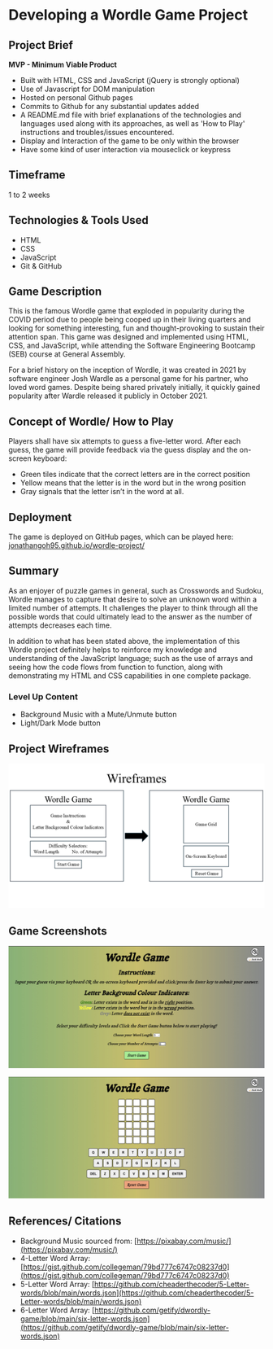 # Developing a Wordle Game Project

## Project Brief

**MVP - Minimum Viable Product**

- Built with HTML, CSS and JavaScript (jQuery is strongly optional)
- Use of Javascript for DOM manipulation
- Hosted on personal Github pages
- Commits to Github for any substantial updates added
- A README.md file with brief explanations of the technologies and languages used along with its approaches, as well as 'How to Play' instructions and troubles/issues encountered.
- Display and Interaction of the game to be only within the browser
- Have some kind of user interaction via mouseclick or keypress

## Timeframe

1 to 2 weeks

## Technologies & Tools Used

- HTML
- CSS
- JavaScript
- Git & GitHub

## Game Description

This is the famous Wordle game that exploded in popularity during the COVID period due to people being cooped up in their living quarters and looking for something interesting, fun and thought-provoking to sustain their attention span. This game was designed and implemented using HTML, CSS, and JavaScript, while attending the Software Engineering Bootcamp (SEB) course at General Assembly.

For a brief history on the inception of Wordle, it was created in 2021 by software engineer Josh Wardle as a personal game for his partner, who loved word games. Despite being shared privately initially, it quickly gained popularity after Wardle released it publicly in October 2021.

## Concept of Wordle/ How to Play

Players shall have six attempts to guess a five-letter word. After each guess, the game will provide feedback via the guess display and the on-screen keyboard:

- Green tiles indicate that the correct letters are in the correct position
- Yellow means that the letter is in the word but in the wrong position
- Gray signals that the letter isn’t in the word at all.

## Deployment

The game is deployed on GitHub pages, which can be played here: [jonathangoh95.github.io/wordle-project/](https://jonathangoh95.github.io/wordle-project/)

## Summary

As an enjoyer of puzzle games in general, such as Crosswords and Sudoku, Wordle manages to capture that desire to solve an unknown word within a limited number of attempts. It challenges the player to think through all the possible words that could ultimately lead to the answer as the number of attempts decreases each time.

In addition to what has been stated above, the implementation of this Wordle project definitely helps to reinforce my knowledge and understanding of the JavaScript language; such as the use of arrays and seeing how the code flows from function to function, along with demonstrating my HTML and CSS capabilities in one complete package.

### Level Up Content
- Background Music with a Mute/Unmute button
- Light/Dark Mode button

## Project Wireframes

![Wireframe](https://github.com/JonathanGoh95/wordle-project/blob/main/images/ProjectWireframes.png)

## Game Screenshots

![Main Page](https://github.com/JonathanGoh95/wordle-project/blob/main/images/Game_Screenshot_1.jpg)

![Game Page](https://github.com/JonathanGoh95/wordle-project/blob/main/images/Game_Screenshot_2.jpg)

## References/ Citations

- Background Music sourced from: [https://pixabay.com/music/](https://pixabay.com/music/)
- 4-Letter Word Array: [https://gist.github.com/collegeman/79bd777c6747c08237d0](https://gist.github.com/collegeman/79bd777c6747c08237d0)
- 5-Letter Word Array: [https://github.com/cheaderthecoder/5-Letter-words/blob/main/words.json](https://github.com/cheaderthecoder/5-Letter-words/blob/main/words.json)
- 6-Letter Word Array: [https://github.com/getify/dwordly-game/blob/main/six-letter-words.json](https://github.com/getify/dwordly-game/blob/main/six-letter-words.json)

